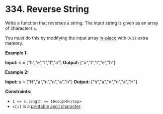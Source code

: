 # 334. Reverse String 

Write a function that reverses a string. The input string is given as an array of characters `s`.

You must do this by modifying the input array [in-place](https://en.wikipedia.org/wiki/In-place_algorithm) with `O(1)` extra memory.

**Example 1:**

**Input:** s = \["h","e","l","l","o"\]
**Output:** \["o","l","l","e","h"\]

**Example 2:**

**Input:** s = \["H","a","n","n","a","h"\]
**Output:** \["h","a","n","n","a","H"\]

**Constraints:**

- `1 <= s.length <= 10<sup>5</sup>`
- `s[i]` is a [printable ascii character](https://en.wikipedia.org/wiki/ASCII#Printable_characters).